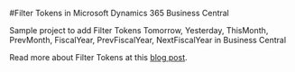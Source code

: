 #Filter Tokens in Microsoft Dynamics 365 Business Central

Sample project to add Filter Tokens Tomorrow, Yesterday, ThisMonth, PrevMonth, FiscalYear, PrevFiscalYear, NextFiscalYear in Business Central

Read more about Filter Tokens at this [blog post](https://www.msnjournals.com/post/how-to-add-filter-tokens-in-microsoft-dynamics-365-business-central).
